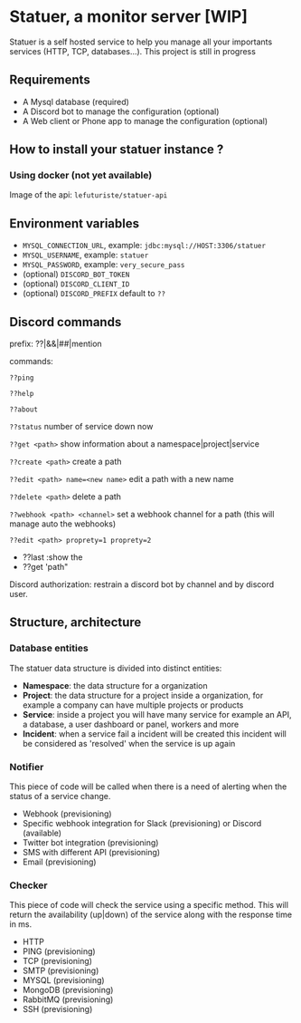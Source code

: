 # Statuer, a monitor server [WIP]

Statuer is a self hosted service to help you manage all your importants services (HTTP, TCP, databases...).
This project is still in progress

## Requirements

- A Mysql database (required)
- A Discord bot to manage the configuration (optional)
- A Web client or Phone app to manage the configuration (optional)

## How to install your statuer instance ?

### Using docker (not yet available)

Image of the api: `lefuturiste/statuer-api`

## Environment variables

- `MYSQL_CONNECTION_URL`, example: `jdbc:mysql://HOST:3306/statuer`
- `MYSQL_USERNAME`, example: `statuer`
- `MYSQL_PASSWORD`, example: `very_secure_pass`
- (optional) `DISCORD_BOT_TOKEN`
- (optional) `DISCORD_CLIENT_ID`
- (optional) `DISCORD_PREFIX` default to `??`

## Discord commands

prefix: ??|&&|##|mention

commands:

`??ping`

`??help`

`??about`

`??status` number of service down now

`??get <path>` show information about a namespace|project|service

`??create <path>` create a path

`??edit <path> name=<new name>` edit a path with a new name

`??delete <path>` delete a path

`??webhook <path> <channel>` set a webhook channel for a path (this will manage auto the webhooks)

`??edit <path> proprety=1 proprety=2`

- ??last :show the
- ??get 'path"

Discord authorization: restrain a discord bot by channel and by discord user.

## Structure, architecture

### Database entities

The statuer data structure is divided into distinct entities:

- **Namespace**: the data structure for a organization
- **Project**: the data structure for a project inside a organization, for example a company can have multiple projects or products
- **Service**: inside a project you will have many service for example an API, a database, a user dashboard or panel, workers and more
- **Incident**: when a service fail a incident will be created this incident will be considered as 'resolved' when the service is up again

### Notifier

This piece of code will be called when there is a need of alerting when the status of a service change.

- Webhook (previsioning)
- Specific webhook integration for Slack (previsioning) or Discord (available) 
- Twitter bot integration (previsioning)
- SMS with different API (previsioning)
- Email (previsioning)

### Checker

This piece of code will check the service using a specific method.
This will return the availability (up|down) of the service along with the response time in ms.

- HTTP
- PING (previsioning)
- TCP (previsioning)
- SMTP (previsioning)
- MYSQL (previsioning)
- MongoDB (previsioning)
- RabbitMQ (previsioning)
- SSH (previsioning)